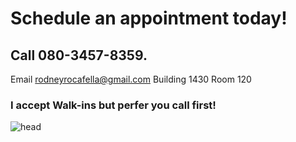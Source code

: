 # Schedule an appointment today!
## Call 080-3457-8359.  
Email rodneyrocafella@gmail.com
Building 1430 Room 120

### I accept Walk-ins but perfer you call first!


![head]()
